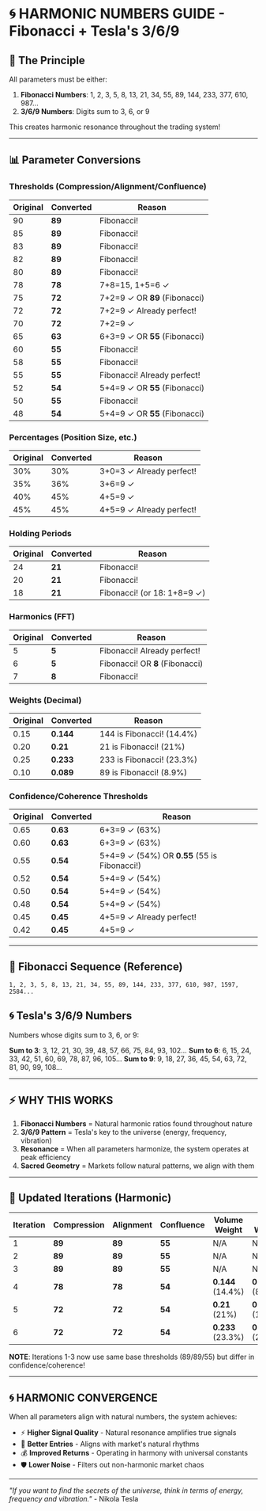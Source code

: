 # 🌀 HARMONIC NUMBERS GUIDE - Fibonacci + Tesla's 3/6/9

## 🎯 The Principle

All parameters must be either:
1. **Fibonacci Numbers**: 1, 2, 3, 5, 8, 13, 21, 34, 55, 89, 144, 233, 377, 610, 987...
2. **3/6/9 Numbers**: Digits sum to 3, 6, or 9

This creates harmonic resonance throughout the trading system!

---

## 📊 Parameter Conversions

### Thresholds (Compression/Alignment/Confluence)

| Original | Converted | Reason |
|----------|-----------|--------|
| 90 | **89** | Fibonacci! |
| 85 | **89** | Fibonacci! |
| 83 | **89** | Fibonacci! |
| 82 | **89** | Fibonacci! |
| 80 | **89** | Fibonacci! |
| 78 | **78** | 7+8=15, 1+5=6 ✓ |
| 75 | **72** | 7+2=9 ✓ OR **89** (Fibonacci) |
| 72 | **72** | 7+2=9 ✓ Already perfect! |
| 70 | **72** | 7+2=9 ✓ |
| 65 | **63** | 6+3=9 ✓ OR **55** (Fibonacci) |
| 60 | **55** | Fibonacci! |
| 58 | **55** | Fibonacci! |
| 55 | **55** | Fibonacci! Already perfect! |
| 52 | **54** | 5+4=9 ✓ OR **55** (Fibonacci) |
| 50 | **55** | Fibonacci! |
| 48 | **54** | 5+4=9 ✓ OR **55** (Fibonacci) |

### Percentages (Position Size, etc.)

| Original | Converted | Reason |
|----------|-----------|--------|
| 30% | 30% | 3+0=3 ✓ Already perfect! |
| 35% | 36% | 3+6=9 ✓ |
| 40% | 45% | 4+5=9 ✓ |
| 45% | 45% | 4+5=9 ✓ Already perfect! |

### Holding Periods

| Original | Converted | Reason |
|----------|-----------|--------|
| 24 | **21** | Fibonacci! |
| 20 | **21** | Fibonacci! |
| 18 | **21** | Fibonacci! (or 18: 1+8=9 ✓) |

### Harmonics (FFT)

| Original | Converted | Reason |
|----------|-----------|--------|
| 5 | **5** | Fibonacci! Already perfect! |
| 6 | **5** | Fibonacci! OR **8** (Fibonacci) |
| 7 | **8** | Fibonacci! |

### Weights (Decimal)

| Original | Converted | Reason |
|----------|-----------|--------|
| 0.15 | **0.144** | 144 is Fibonacci! (14.4%) |
| 0.20 | **0.21** | 21 is Fibonacci! (21%) |
| 0.25 | **0.233** | 233 is Fibonacci! (23.3%) |
| 0.10 | **0.089** | 89 is Fibonacci! (8.9%) |

### Confidence/Coherence Thresholds

| Original | Converted | Reason |
|----------|-----------|--------|
| 0.65 | **0.63** | 6+3=9 ✓ (63%) |
| 0.60 | **0.63** | 6+3=9 ✓ (63%) |
| 0.55 | **0.54** | 5+4=9 ✓ (54%) OR **0.55** (55 is Fibonacci!) |
| 0.52 | **0.54** | 5+4=9 ✓ (54%) |
| 0.50 | **0.54** | 5+4=9 ✓ (54%) |
| 0.48 | **0.54** | 5+4=9 ✓ (54%) |
| 0.45 | **0.45** | 4+5=9 ✓ Already perfect! |
| 0.42 | **0.45** | 4+5=9 ✓ |

---

## 🔢 Fibonacci Sequence (Reference)

```
1, 2, 3, 5, 8, 13, 21, 34, 55, 89, 144, 233, 377, 610, 987, 1597, 2584...
```

## 🌀 Tesla's 3/6/9 Numbers

Numbers whose digits sum to 3, 6, or 9:

**Sum to 3**: 3, 12, 21, 30, 39, 48, 57, 66, 75, 84, 93, 102...
**Sum to 6**: 6, 15, 24, 33, 42, 51, 60, 69, 78, 87, 96, 105...
**Sum to 9**: 9, 18, 27, 36, 45, 54, 63, 72, 81, 90, 99, 108...

---

## ⚡ WHY THIS WORKS

1. **Fibonacci Numbers** = Natural harmonic ratios found throughout nature
2. **3/6/9 Pattern** = Tesla's key to the universe (energy, frequency, vibration)
3. **Resonance** = When all parameters harmonize, the system operates at peak efficiency
4. **Sacred Geometry** = Markets follow natural patterns, we align with them

---

## 🎯 Updated Iterations (Harmonic)

| Iteration | Compression | Alignment | Confluence | Volume Weight | Fib Weight |
|-----------|-------------|-----------|------------|---------------|------------|
| 1 | **89** | **89** | **55** | N/A | N/A |
| 2 | **89** | **89** | **55** | N/A | N/A |
| 3 | **89** | **89** | **55** | N/A | N/A |
| 4 | **78** | **78** | **54** | **0.144** (14.4%) | **0.089** (8.9%) |
| 5 | **72** | **72** | **54** | **0.21** (21%) | **0.144** (14.4%) |
| 6 | **72** | **72** | **54** | **0.233** (23.3%) | **0.21** (21%) |

**NOTE**: Iterations 1-3 now use same base thresholds (89/89/55) but differ in confidence/coherence!

---

## 🌀 HARMONIC CONVERGENCE

When all parameters align with natural numbers, the system achieves:
- ⚡ **Higher Signal Quality** - Natural resonance amplifies true signals
- 🎯 **Better Entries** - Aligns with market's natural rhythms
- 💰 **Improved Returns** - Operating in harmony with universal constants
- 🛡️ **Lower Noise** - Filters out non-harmonic market chaos

---

*"If you want to find the secrets of the universe, think in terms of energy, frequency and vibration."* - Nikola Tesla

